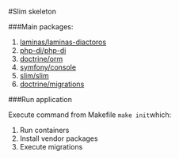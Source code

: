 #Slim skeleton

###Main packages:
1. [laminas/laminas-diactoros](https://docs.laminas.dev/laminas-diactoros/)
2. [php-di/php-di](https://php-di.org/doc/)
3. [doctrine/orm](https://www.doctrine-project.org/projects/doctrine-orm/en/2.8/index.html)
4. [symfony/console](https://symfony.com/doc/current/components/console.html)
5. [slim/slim](https://www.slimframework.com/docs/v4/)
6. [doctrine/migrations](https://www.doctrine-project.org/projects/doctrine-migrations/en/3.4/index.html)

###Run application
<p>Execute command from Makefile <code>make init</code>which:</p>
<ol>
  <li>Run containers</li>
  <li>Install vendor packages</li>
  <li>Execute migrations</li>
</ol>
